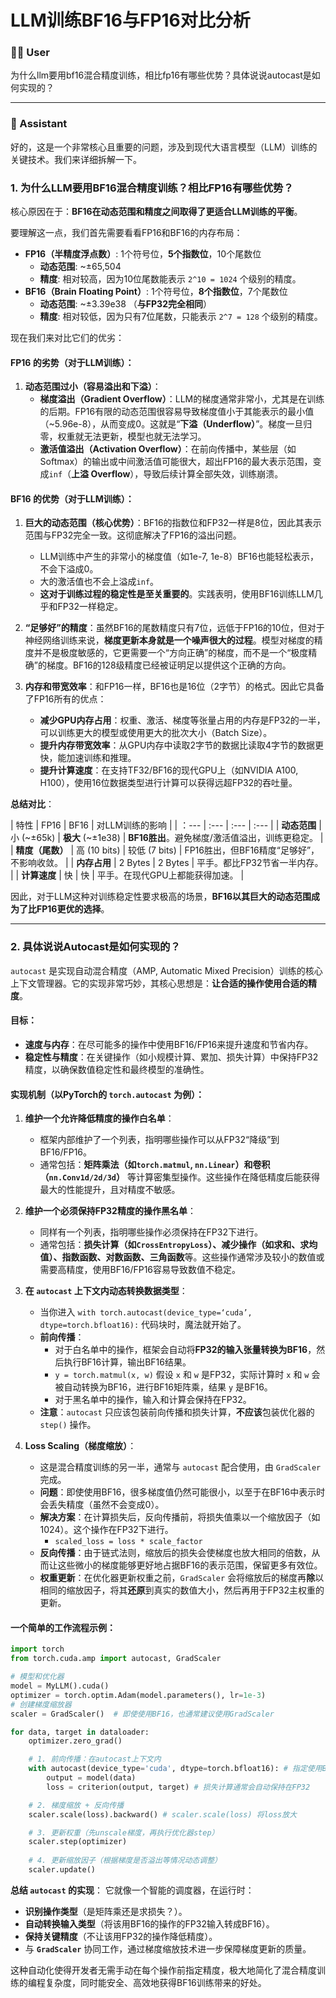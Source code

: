 # LLM训练BF16与FP16对比分析

### 🧑‍💻 User

为什么llm要用bf16混合精度训练，相比fp16有哪些优势？具体说说autocast是如何实现的？

---

### 🤖 Assistant

好的，这是一个非常核心且重要的问题，涉及到现代大语言模型（LLM）训练的关键技术。我们来详细拆解一下。

### 1. 为什么LLM要用BF16混合精度训练？相比FP16有哪些优势？

核心原因在于：**BF16在动态范围和精度之间取得了更适合LLM训练的平衡**。

要理解这一点，我们首先需要看看FP16和BF16的内存布局：

*   **FP16（半精度浮点数）**: 1个符号位，**5个指数位**，10个尾数位
    *   **动态范围**: ~±65,504
    *   **精度**: 相对较高，因为10位尾数能表示 `2^10 = 1024` 个级别的精度。
*   **BF16（Brain Floating Point）**: 1个符号位，**8个指数位**，7个尾数位
    *   **动态范围**: ~±3.39e38 （**与FP32完全相同**）
    *   **精度**: 相对较低，因为只有7位尾数，只能表示 `2^7 = 128` 个级别的精度。

现在我们来对比它们的优劣：

#### FP16 的劣势（对于LLM训练）：

1.  **动态范围过小（容易溢出和下溢）**：
    *   **梯度溢出（Gradient Overflow）**：LLM的梯度通常非常小，尤其是在训练的后期。FP16有限的动态范围很容易导致梯度值小于其能表示的最小值（~5.96e-8），从而变成0。这就是“**下溢（Underflow）**”。梯度一旦归零，权重就无法更新，模型也就无法学习。
    *   **激活值溢出（Activation Overflow）**：在前向传播中，某些层（如Softmax）的输出或中间激活值可能很大，超出FP16的最大表示范围，变成`inf`（**上溢 Overflow**），导致后续计算全部失效，训练崩溃。

#### BF16 的优势（对于LLM训练）：

1.  **巨大的动态范围（核心优势）**：BF16的指数位和FP32一样是8位，因此其表示范围与FP32完全一致。这彻底解决了FP16的溢出问题。
    *   LLM训练中产生的非常小的梯度值（如1e-7, 1e-8）BF16也能轻松表示，不会下溢成0。
    *   大的激活值也不会上溢成`inf`。
    *   **这对于训练过程的稳定性是至关重要的**。实践表明，使用BF16训练LLM几乎和FP32一样稳定。

2.  **“足够好”的精度**：虽然BF16的尾数精度只有7位，远低于FP16的10位，但对于神经网络训练来说，**梯度更新本身就是一个噪声很大的过程**。模型对梯度的精度并不是极度敏感的，它更需要一个“方向正确”的梯度，而不是一个“极度精确”的梯度。BF16的128级精度已经被证明足以提供这个正确的方向。

3.  **内存和带宽效率**：和FP16一样，BF16也是16位（2字节）的格式。因此它具备了FP16所有的优点：
    *   **减少GPU内存占用**：权重、激活、梯度等张量占用的内存是FP32的一半，可以训练更大的模型或使用更大的批次大小（Batch Size）。
    *   **提升内存带宽效率**：从GPU内存中读取2字节的数据比读取4字节的数据更快，能加速训练和推理。
    *   **提升计算速度**：在支持TF32/BF16的现代GPU上（如NVIDIA A100, H100），使用16位数据类型进行计算可以获得远超FP32的吞吐量。

**总结对比**：

| 特性 | FP16 | BF16 | 对LLM训练的影响 |
| ：--- | :--- | :--- | :--- |
| **动态范围** | 小 (~±65k) | **极大** (~±1e38) | **BF16胜出**。避免梯度/激活值溢出，训练更稳定。 |
| **精度（尾数）** | 高 (10 bits) | 较低 (7 bits) | FP16胜出，但BF16精度“足够好”，不影响收敛。 |
| **内存占用** | 2 Bytes | 2 Bytes | 平手。都比FP32节省一半内存。 |
| **计算速度** | 快 | 快 | 平手。在现代GPU上都能获得加速。 |

因此，对于LLM这种对训练稳定性要求极高的场景，**BF16以其巨大的动态范围成为了比FP16更优的选择**。

---

### 2. 具体说说Autocast是如何实现的？

`autocast` 是实现自动混合精度（AMP, Automatic Mixed Precision）训练的核心上下文管理器。它的实现非常巧妙，其核心思想是：**让合适的操作使用合适的精度**。

#### 目标：
*   **速度与内存**：在尽可能多的操作中使用BF16/FP16来提升速度和节省内存。
*   **稳定性与精度**：在关键操作（如小规模计算、累加、损失计算）中保持FP32精度，以确保数值稳定性和最终模型的准确性。

#### 实现机制（以PyTorch的 `torch.autocast` 为例）：

1.  **维护一个允许降低精度的操作白名单**：
    *   框架内部维护了一个列表，指明哪些操作可以从FP32“降级”到BF16/FP16。
    *   通常包括：**矩阵乘法（如`torch.matmul`, `nn.Linear`）和卷积（`nn.Conv1d/2d/3d`）** 等计算密集型操作。这些操作在降低精度后能获得最大的性能提升，且对精度不敏感。

2.  **维护一个必须保持FP32精度的操作黑名单**：
    *   同样有一个列表，指明哪些操作必须保持在FP32下进行。
    *   通常包括：**损失计算（如`CrossEntropyLoss`）、减少操作（如求和、求均值）、指数函数、对数函数、三角函数**等。这些操作通常涉及较小的数值或需要高精度，使用BF16/FP16容易导致数值不稳定。

3.  **在 `autocast` 上下文内动态转换数据类型**：
    *   当你进入 `with torch.autocast(device_type=‘cuda’, dtype=torch.bfloat16):` 代码块时，魔法就开始了。
    *   **前向传播**：
        *   对于白名单中的操作，框架会自动将**FP32的输入张量转换为BF16**，然后执行BF16计算，输出BF16结果。
        *   `y = torch.matmul(x, w)` 假设 `x` 和 `w` 是FP32，实际计算时 `x` 和 `w` 会被自动转换为BF16，进行BF16矩阵乘，结果 `y` 是BF16。
        *   对于黑名单中的操作，输入和计算会保持在FP32。
    *   **注意**：`autocast` 只应该包装前向传播和损失计算，**不应该**包装优化器的 `step()` 操作。

4.  **Loss Scaling（梯度缩放）**：
    *   这是混合精度训练的另一半，通常与 `autocast` 配合使用，由 `GradScaler` 完成。
    *   **问题**：即使使用BF16，很多梯度值仍然可能很小，以至于在BF16中表示时会丢失精度（虽然不会变成0）。
    *   **解决方案**：在计算损失后，反向传播前，将损失值乘以一个缩放因子（如1024）。这个操作在FP32下进行。
        *   `scaled_loss = loss * scale_factor`
    *   **反向传播**：由于链式法则，缩放后的损失会使梯度也放大相同的倍数，从而让这些微小的梯度能够更好地占据BF16的表示范围，保留更多有效位。
    *   **权重更新**：在优化器更新权重之前，`GradScaler` 会将缩放后的梯度再**除**以相同的缩放因子，将其**还原**到真实的数值大小，然后再用于FP32主权重的更新。

#### 一个简单的工作流程示例：

```python
import torch
from torch.cuda.amp import autocast, GradScaler

# 模型和优化器
model = MyLLM().cuda()
optimizer = torch.optim.Adam(model.parameters(), lr=1e-3)
# 创建梯度缩放器
scaler = GradScaler()  # 即使使用BF16，也通常建议使用GradScaler

for data, target in dataloader:
    optimizer.zero_grad()

    # 1. 前向传播：在autocast上下文内
    with autocast(device_type='cuda', dtype=torch.bfloat16): # 指定使用BF16
        output = model(data)
        loss = criterion(output, target) # 损失计算通常会自动保持在FP32

    # 2. 梯度缩放 + 反向传播
    scaler.scale(loss).backward() # scaler.scale(loss) 将loss放大

    # 3. 更新权重（先unscale梯度，再执行优化器step）
    scaler.step(optimizer)
    
    # 4. 更新缩放因子（根据梯度是否溢出等情况动态调整）
    scaler.update()
```

**总结 `autocast` 的实现**：
它就像一个智能的调度器，在运行时：
*   **识别操作类型**（是矩阵乘还是求损失？）。
*   **自动转换输入类型**（将该用BF16的操作的FP32输入转成BF16）。
*   **保持关键精度**（不让该用FP32的操作降低精度）。
*   与 **`GradScaler`** 协同工作，通过梯度缩放技术进一步保障梯度更新的质量。

这种自动化使得开发者无需手动在每个操作前指定精度，极大地简化了混合精度训练的编程复杂度，同时能安全、高效地获得BF16训练带来的好处。
